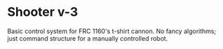 # Shooter v-3

Basic control system for FRC 1160's t-shirt cannon. No fancy algorithms; just command structure for a manually controlled robot.